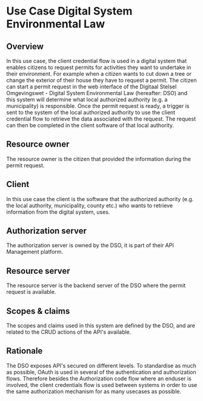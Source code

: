 # Use Case Digital System Environmental Law

## Overview

In this use case, the client credential flow is used in a digital system that enables citizens to request permits for activities they want to undertake in their environment. For example when a citizen wants to cut down a tree or change the exterior of their house they have to request a permit. The citizen can start a permit request in the web interface of the Digitaal Stelsel Omgevingswet - Digital System Environmental Law (hereafter: DSO) and this system will determine what local authorized authority (e.g. a municipality) is responsible. Once the permit request is ready, a trigger is sent to the system of the local authorized authority to use the client credential flow to retrieve the data associated with the request. The request can then be completed in the client software of that local authority.

## Resource owner

The resource owner is the citizen that provided the information during the permit request. 

## Client

In this use case the client is the software that the authorized authority (e.g. the local authority, municipality, county etc.) who wants to retrieve information from the digital system, uses. 

## Authorization server

The authorization server is owned by the DSO, it is part of their API Management platform. 

## Resource server

The resource server is the backend server of the DSO where the permit request is available.

## Scopes & claims

The scopes and claims used in this system are defined by the DSO, and are related to the CRUD actions of the API's available. 

## Rationale

The DSO exposes API's secured on different levels. To standardise as much as possible, OAuth is used in several of the authentication and authorization flows. Therefore besides the Authorization code flow where an enduser is involved, the client credentials flow is used between systems in order to use the same authorization mechanism for as many usecases as possible.
